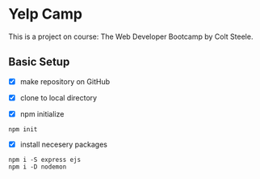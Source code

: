 # Yelp Camp
This is a project on course: The Web Developer Bootcamp by Colt Steele.

## Basic Setup

- [x] make repository on GitHub

- [x] clone to local directory

- [x] npm initialize
```
npm init
```

- [x] install necesery packages
``` 
npm i -S express ejs 
npm i -D nodemon
```
